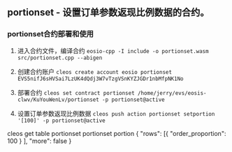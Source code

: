 ## portionset - 设置订单参数返现比例数据的合约。
### portionset合约部署和使用
1. 进入合约文件，编译合约
 `eosio-cpp -I include -o portionset.wasm src/portionset.cpp --abigen`

2. 创建合约账户
`cleos create account eosio portionset EVS5nifJ6sHVSai7LzUK4dQdj3W7vTzgVSnKYZJGDr1nbMfpNK1No`

3. 部署合约
`cleos set contract portionset /home/jerry/evs/eosis-clwv/KuYouWenLv/portionset -p portionset@active`

4. 设置订单参数返现比例数据
`cleos push action portionset setportion '[100]' -p portionset@active`

cleos get table portionset portionset portion
{
  "rows": [{
      "order_proportion": 100
    }
  ],
  "more": false
}
